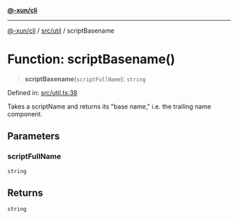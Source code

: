 [**@-xun/cli**](../../../README.md)

***

[@-xun/cli](../../../README.md) / [src/util](../README.md) / scriptBasename

# Function: scriptBasename()

> **scriptBasename**(`scriptFullName`): `string`

Defined in: [src/util.ts:38](https://github.com/Xunnamius/cli-utils/blob/c2bd84444676e846413a4f1d49cbf19f837df182/src/util.ts#L38)

Takes a scriptName and returns its "base name," i.e. the trailing name
component.

## Parameters

### scriptFullName

`string`

## Returns

`string`
